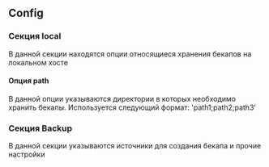 ## Config

### Секция local
В данной секции находятся опции относящиеся хранения бекапов на локальном хосте

#### Опция path
В данной опции указываются директории в которых необходимо хранить бекапы.
Используется следующий формат: 'path1;path2;path3'

### Секция Backup
В данной секции указываются источники для создания бекапа и прочие настройки

